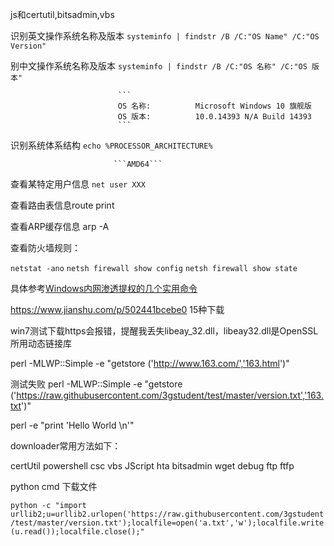 js和certutil,bitsadmin,vbs



识别英文操作系统名称及版本   ```systeminfo | findstr /B /C:"OS Name" /C:"OS Version"```

别中文操作系统名称及版本     ```systeminfo | findstr /B /C:"OS 名称" /C:"OS 版本"``` 

                            ```
                            OS 名称:          Microsoft Windows 10 旗舰版
                            OS 版本:          10.0.14393 N/A Build 14393
                            ```

识别系统体系结构            ```echo %PROCESSOR_ARCHITECTURE% ```

                           ```AMD64```
                           
查看某特定用户信息          ```net user XXX```

查看路由表信息route print

查看ARP缓存信息 arp -A 

查看防火墙规则：

``` netstat -ano ```
``` netsh firewall show config ```
```netsh firewall show state ```

具体参考[Windows内网渗透提权的几个实用命令](https://www.freebuf.com/articles/system/114731.html)

https://www.jianshu.com/p/502441bcebe0   15种下载

win7测试下载https会报错，提醒我丢失libeay_32.dll，libeay32.dll是OpenSSL所用动态链接库

perl -MLWP::Simple -e "getstore ('http://www.163.com/','163.html')"

测试失败 perl -MLWP::Simple -e "getstore ('https://raw.githubusercontent.com/3gstudent/test/master/version.txt','163.txt')"

perl -e "print 'Hello World \n'"   

downloader常用方法如下：

certUtil
powershell
csc
vbs
JScript
hta
bitsadmin
wget
debug
ftp
ftfp


python cmd 下载文件

```python -c "import urllib2;u=urllib2.urlopen('https://raw.githubusercontent.com/3gstudent/test/master/version.txt');localfile=open('a.txt','w');localfile.write(u.read());localfile.close();"```
